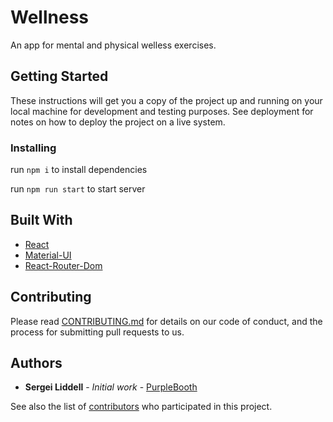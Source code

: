 # Wellness

An app for mental and physical welless exercises.

## Getting Started

These instructions will get you a copy of the project up and running on your local machine for development and testing purposes. See deployment for notes on how to deploy the project on a live system.

### Installing

run `npm i` to install dependencies

run `npm run start` to start server


<!-- ## Deployment

Add additional notes about how to deploy this on a live system -->

## Built With

* [React](https://reactjs.org/docs)
* [Material-UI](https://material-ui.com/getting-started/installation/)
* [React-Router-Dom](https://www.npmjs.com/package/react-router-dom)

## Contributing

Please read [CONTRIBUTING.md](https://gist.github.com/PurpleBooth/b24679402957c63ec426) for details on our code of conduct, and the process for submitting pull requests to us.

## Authors

* **Sergei Liddell** - *Initial work* - [PurpleBooth](https://github.com/dotsync)

See also the list of [contributors](https://github.com/your/project/contributors) who participated in this project.
